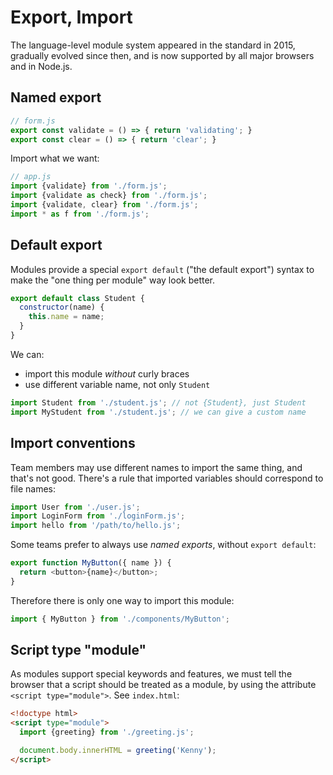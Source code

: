 # Export, Import

The language-level module system appeared in the standard in 2015, gradually evolved since then, and is now supported by all major browsers and in Node.js.

## Named export

```js
// form.js
export const validate = () => { return 'validating'; }
export const clear = () => { return 'clear'; }
```

Import what we want:

```js
// app.js
import {validate} from './form.js';
import {validate as check} from './form.js';
import {validate, clear} from './form.js';
import * as f from './form.js';
```

## Default export

Modules provide a special `export default` ("the default export") syntax to make the "one thing per module" way look better.

```js
export default class Student {
  constructor(name) {
    this.name = name;
  }
}
```

We can:

- import this module *without* curly braces
- use different variable name, not only `Student`

```js
import Student from './student.js'; // not {Student}, just Student
import MyStudent from './student.js'; // we can give a custom name
```

## Import conventions

Team members may use different names to import the same thing, and that's not good. There's a rule that imported variables should correspond to file names:

```js
import User from './user.js';
import LoginForm from './loginForm.js';
import hello from '/path/to/hello.js';
```

Some teams prefer to always use *named exports*, without `export default`: 

```js
export function MyButton({ name }) {
  return <button>{name}</button>;
}
```

Therefore there is only one way to import this module:

```js
import { MyButton } from './components/MyButton';
```

## Script type "module"

As modules support special keywords and features, we must tell the browser that a script should be treated as a module, by using the attribute `<script type="module">`. See `index.html`:

```html
<!doctype html>
<script type="module">
  import {greeting} from './greeting.js';

  document.body.innerHTML = greeting('Kenny');
</script>
```

